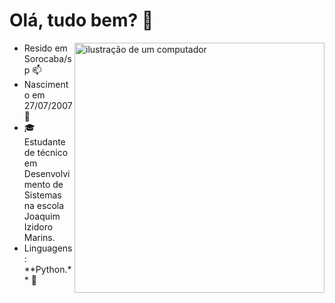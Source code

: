
<h1>Olá, tudo bem? 💜 </h1>
<img src="https://raw.githubusercontent.com/MicaelliMedeiros/micaellimedeiros/master/image/computer-illustration.png" alt="ilustração de um computador" min-width="400px" max-width="400px" width="400px" align="right">
<ul> 
    <li> Resido em Sorocaba/sp 📫</li>
    <li> Nascimento em 27/07/2007 🌱</li>
    <li> 🎓 Estudante de técnico em Desenvolvimento de Sistemas na escola Joaquim Izidoro Marins.</li>
    <li> Linguagens: **Python.** 💬</li>
</ul>


<!--
**marioca221/marioca221** is a ✨ _special_ ✨ repository because its `README.md` (this file) appears on your GitHub profile.

Here are some ideas to get you started:

- 🔭 I’m currently working on ...
- 🌱 I’m currently learning ...
- 👯 I’m looking to collaborate on ...
- 🤔 I’m looking for help with ...
- 💬 Ask me about ...
- 📫 How to reach me: ...
- 😄 Pronouns: ...
- ⚡ Fun fact: ...
-->
